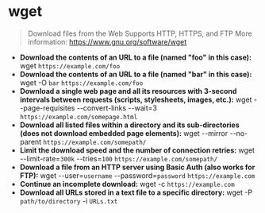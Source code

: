 # wget
> Download files from the Web
> Supports HTTP, HTTPS, and FTP
> More information: <https://www.gnu.org/software/wget>
- **Download the contents of an URL to a file (named "foo" in this case):**
wget `https://example.com/foo`
- **Download the contents of an URL to a file (named "bar" in this case):**
wget -O `bar` `https://example.com/foo`
- **Download a single web page and all its resources with 3-second intervals between requests (scripts, stylesheets, images, etc.):**
wget --page-requisites --convert-links --wait=3 `https://example.com/somepage.html`
- **Download all listed files within a directory and its sub-directories (does not download embedded page elements):**
wget --mirror --no-parent `https://example.com/somepath/`
- **Limit the download speed and the number of connection retries:**
wget --limit-rate=`300k` --tries=`100` `https://example.com/somepath/`
- **Download a file from an HTTP server using Basic Auth (also works for FTP):**
wget --user=`username` --password=`password` `https://example.com`
- **Continue an incomplete download:**
wget -c `https://example.com`
- **Download all URLs stored in a text file to a specific directory:**
wget -P `path/to/directory` -i `URLs.txt`
